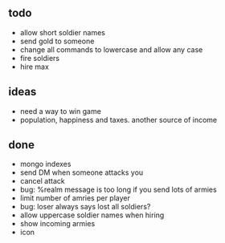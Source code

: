 ## todo

- allow short soldier names
- send gold to someone
- change all commands to lowercase and allow any case
- fire soldiers
- hire max


## ideas

- need a way to win game
- population, happiness and taxes.  another source of income


## done

- mongo indexes
- send DM when someone attacks you
- cancel attack
- bug: %realm message is too long if you send lots of armies
- limit number of amries per player
- bug: loser always says lost all soldiers?
- allow uppercase soldier names when hiring
- show incoming armies
- icon
